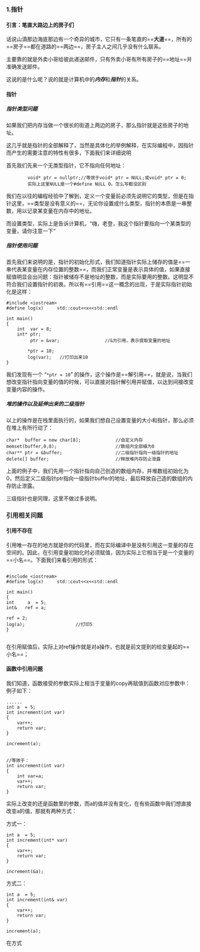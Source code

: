 ### 1.指针
#### 引言：笔直大路边上的房子们
话说山滴那边海底那边有一个奇异的城市，它只有一条笔直的==**大道**==，所有的==房子==都在道路的==两边==，房子主人之间几乎没有什么联系。

主要靠的就是外卖小哥给彼此递送邮件，只有外卖小哥有所有房子的==地址==并准确发送邮件。

这说的是什么呢？说的就是计算机中的***内存***和***指针***的关系。


#### 指针

##### 指针类型问题
如果我们把内存当做一个很长的街道上两边的房子，那么指针就是这些房子的地址。

这几乎就是指针的全部解释了，当然是具体化的举例解释，在实际编程中，因指针而产生的需要注意的特性有很多，下面我们来详细说明

 首先我们先来一个无类型指针，它不指向任何地址：

```
		void* ptr = nullptr;//等效于void* ptr = NULL;或void* ptr = 0;
		实际上这里NULL是一个#define NULL 0。怎么写都没区别
```

我们在以往的编程经验中了解到，定义一个变量前必须先说明它的类型，但是在指针这里，==类型是没有意义的==，无论你设置成什么类型，指针的本质是一串整数，用以记录某变量在内存中的地址。

而设置类型，实际上是告诉计算机，“嗨，老登，我这个指针要指向一个某类型的变量，请你注意一下“

##### 指针使用问题
首先我们来说明的是，指针的初始化形式，我们知道指针实际上储存的值是==一串代表某变量在内存位置的整数==，而我们正常变量是表示具体的值，如果直接赋值明显会出问题：指针被储存不是地址的整数，而是实际要用的整数。这明显不符合我们设置指针的初衷。所以有==引用==这一概念的出现，于是实际指针初始化是这样：

```
#include <iostream>
#define log(x)     std::cout<<x<<std::endl

int main()
{
    int  var = 8;
    int* ptr;    
         ptr = &var;                 //&为引用，表示提取变量的地址
         
        *ptr = 10;
        log(var);   //打印出来10
}
```

我们发现有一个 “`*ptr = 10`” 的操作，这个操作是==解引用==，就是说，当我们想改变指针指向变量的值的时候，可以直接对指针解引用并赋值，以达到间接改变变量内容的操作。

##### 堆的操作以及延伸出来的二级指针
以上的操作是在栈里面执行的，如果我们想自己设置变量的大小和指针，那么必须在堆上有所行动了：

```
char*  buffer = new char[8];             //自定义内存
memset(buffer,0,8);                      //数组内全部植为0
char** ptr = &buffer;                    //二级指针指向一级指针的地址
delete[] buffer;                         //释放堆内存防止泄露
```

上面的例子中，我们先用一个指针指向自己创造的数组内存，并堆数组初始化为0，然后定义二级指针ptr指向一级指针buffer的地址，最后释放自己造的数组的内存防止泄露。

三级指针也是同理，这里不做过多说明。



### 引用相关问题
#### 引用不存在

引用唯一存在的地方就是你的代码里，而在实际编译中是没有引用这一变量的存在空间的。因此，在引用变量初始化时必须赋值，因为实际上它相当于是一个变量的==小名==。下面我们来看引用的形式：
```

#include <iostream>
#define log(x)     std::cout<<x<<std::endl

int main()
{
int     a  = 5;
int&   ref = a;

ref = 2;
log(a);                   //打印5
}


```
在引用赋值后，实际上对ref操作就是对a操作，也就是前文提到的给变量起的==小名==；


#### 函数中引用问题

我们知道，函数接受的参数实际上相当于变量的copy再赋值到函数对应参数中：例子如下：

```
......
int a  = 5;
int increment(int var)
{
	var++;
	return var;
}

increment(a);


//等效于：
int increment(int var)
{
	int var=a;
	var++;
	return var;
}
```
实际上改变的还是函数里的参数，而a的值并没有变化，在有些函数中我们想直接改变a的值，那就有两种方式：

方式一：
```
int a  = 5;
int increment(int* var)
{
	var++;
	return var;
}

increment(&a);
```


方式二：
```
int a  = 5;
int increment(int& var)
{
	var++;
	return var;
}

increment(a);
```

在方式